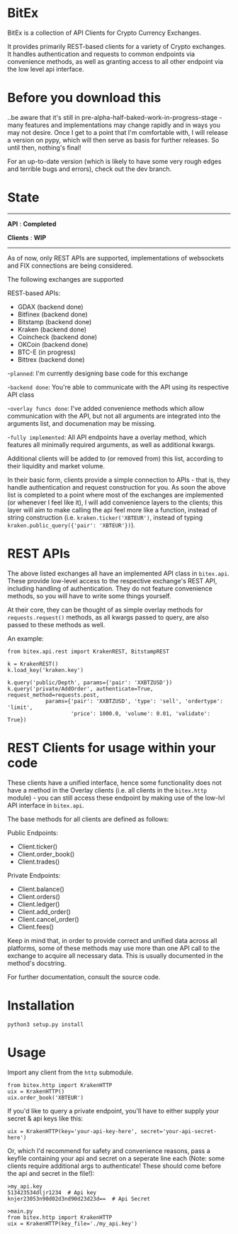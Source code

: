 # BitEx
BitEx is a collection of API Clients for Crypto Currency Exchanges.

It provides primarily REST-based clients for a variety of Crypto exchanges. It handles authentication and requests to common endpoints via convenience methods, 
as well as granting access to all other endpoint via the low level api interface.


# Before you download this

..be aware that it's still in pre-alpha-half-baked-work-in-progress-stage - many features and implementations may change rapidly and in ways you may not desire. Once I get to a point that I'm comfortable with, I will release a version on pypy, which will then serve as basis for further releases. So until then, nothing's final!

For an up-to-date version (which is likely to have some very rough edges and terrible bugs and errors), check out the dev branch.


# State
--------------------------------

**API** : **Completed**

**Clients** : **WIP**

--------------------------------
As of now, only REST APIs are supported, implementations of websockets and FIX connections are being considered.

The following exchanges are supported

REST-based APIs:
- GDAX (backend done)
- Bitfinex (backend done)
- Bitstamp (backend done)
- Kraken (backend done)
- Coincheck (backend done)
- OKCoin (backend done)
- BTC-E (in progress)
- Bittrex (backend done)


-`planned`: I'm currently designing base code for this exchange

-`backend done`: You're able to communicate with the API using its respective API class

-`overlay funcs done`: I've added convenience methods which allow communication with the API, but not all arguments are integrated into the arguments list, and documenation may be missing.

-`fully implemented`: All API endpoints have a overlay method, which features all minimally required arguments, as well as additional kwargs.

Additional clients will be added to (or removed from) this list, according to their liquidity and market volume.

In their basic form, clients provide a simple connection to APIs - that is, they handle authentication and request construction for you. As soon the above list is completed to a point where most of the exchanges are implemented (or whenever I feel like it), I will add convenience layers to the clients; this layer will aim to make calling the api feel more like a function, instead of string construction (i.e. `kraken.ticker('XBTEUR')`, instead of typing `kraken.public_query({'pair': 'XBTEUR'})`). 

# REST APIs

The above listed exchanges all have an implemented API class in `bitex.api`. These provide low-level access to the
respective exchange's REST API, including handling of authentication. They do not feature convenience methods, so you will
have to write some things yourself. 

At their core, they can be thought of as simple overlay methods for `requests.request()` methods, as all
kwargs passed to query, are also passed to these methods as well. 

An example:
```
from bitex.api.rest import KrakenREST, BitstampREST

k = KrakenREST()
k.load_key('kraken.key')

k.query('public/Depth', params={'pair': 'XXBTZUSD'})
k.query('private/AddOrder', authenticate=True, request_method=requests.post,
            params={'pair': 'XXBTZUSD', 'type': 'sell', 'ordertype': 'limit',
                    'price': 1000.0, 'volume': 0.01, 'validate': True})
```

# REST Clients for usage within your code

These clients have a unified interface, hence some functionality does not have a method in the Overlay clients 
(i.e. all clients in the `bitex.http` module) - you can still access these endpoint by making use of the 
low-lvl API interface in `bitex.api`. 

The base methods for all clients are defined as follows:

Public Endpoints:
- Client.ticker()
- Client.order_book()
- Client.trades()

Private Endpoints:
- Client.balance()
- Client.orders()
- Client.ledger()
- Client.add_order()
- Client.cancel_order()
- Client.fees()

Keep in mind that, in order to provide correct and unified data across all platforms, some of these methods may use more than one
API call to the exchange to acquire all necessary data. This is usually documented in the method's docstring. 


For further documentation, consult the source code.


# Installation
`python3 setup.py install`


# Usage
Import any client from the `http` submodule.
```
from bitex.http import KrakenHTTP
uix = KrakenHTTP()
uix.order_book('XBTEUR')
```

If you'd like to query a private endpoint, you'll have to either supply your secret & api keys like this:
```
uix = KrakenHTTP(key='your-api-key-here', secret='your-api-secret-here')
```

Or, which I'd recommend for safety and convenience reasons, pass a keyfile containing your api and secret on a seperate line each (Note: some clients require additional args to authenticate! These should come before the api and secret in the file!):
```
>my_api.key
513423534dljr1234  # Api key
knjer23053n90d02d3nd90d23d23d==  # Api Secret

>main.py
from bitex.http import KrakenHTTP
uix = KrakenHTTP(key_file='./my_api.key')
```






